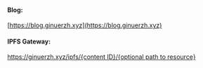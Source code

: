 #### Blog: 

[https://blog.ginuerzh.xyz](https://blog.ginuerzh.xyz)

#### IPFS Gateway: 

[https://ginuerzh.xyz/ipfs/{content ID}/{optional path to resource}](https://ginuerzh.xyz/ipfs/bafybeifx7yeb55armcsxwwitkymga5xf53dxiarykms3ygqic223w5sk3m)
